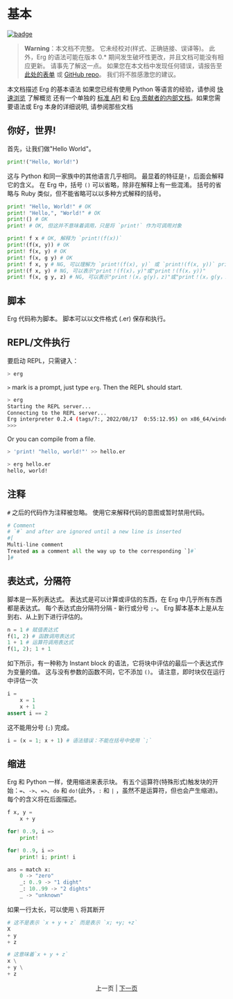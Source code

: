 # 基本

[![badge](https://img.shields.io/endpoint.svg?url=https%3A%2F%2Fgezf7g7pd5.execute-api.ap-northeast-1.amazonaws.com%2Fdefault%2Fsource_up_to_date%3Fowner%3Derg-lang%26repos%3Derg%26ref%3Dmain%26path%3Ddoc/EN/syntax/00_basic.md%26commit_hash%3D74368faf9d82957f40d92117ace36d69dae28b57)](https://gezf7g7pd5.execute-api.ap-northeast-1.amazonaws.com/default/source_up_to_date?owner=erg-lang&repos=erg&ref=main&path=doc/EN/syntax/00_basic.md&commit_hash=74368faf9d82957f40d92117ace36d69dae28b57)

> __Warning__：本文档不完整。 它未经校对(样式、正确链接、误译等)。 此外，Erg 的语法可能在版本 0.* 期间发生破坏性更改，并且文档可能没有相应更新。 请事先了解这一点。
> 如果您在本文档中发现任何错误，请报告至 [此处的表单](https://forms.gle/HtLYRfYzWCAaeTGb6) 或 [GitHub repo](https://github.com/mtshiba/TheErgBook/issues/new )。 我们将不胜感激您的建议。

本文档描述 Erg 的基本语法
如果您已经有使用 Python 等语言的经验，请参阅 [快速浏览](quick_tour.md) 了解概览
还有一个单独的 [标准 API](../API/index.md) 和 [Erg 贡献者的内部文档](../dev_guide/index.md)。如果您需要语法或 Erg 本身的详细说明, 请参阅那些文档

## 你好，世界&excl;

首先，让我们做"Hello World"。

```python
print!("Hello, World!")
```

这与 Python 和同一家族中的其他语言几乎相同。 最显着的特征是`!`，后面会解释它的含义。
在 Erg 中，括号 `()` 可以省略，除非在解释上有一些混淆。
括号的省略与 Ruby 类似，但不能省略可以以多种方式解释的括号。

```python
print! "Hello, World!" # OK
print! "Hello,", "World!" # OK
print!() # OK
print! # OK, 但这并不意味着调用，只是将 `print!` 作为可调用对象

print! f x # OK, 解释为 `print!(f(x))`
print!(f(x, y)) # OK
print! f(x, y) # OK
print! f(x, g y) # OK
print! f x, y # NG, 可以理解为 `print!(f(x), y)` 或 `print!(f(x, y))` print!
print!(f x, y) # NG, 可以表示"print！(f(x)，y)"或"print！(f(x，y))"
print! f(x, g y, z) # NG, 可以表示"print！(x，g(y)，z)"或"print！(x，g(y，z))"
```

## 脚本

Erg 代码称为脚本。 脚本可以以文件格式 (.er) 保存和执行。

## REPL/文件执行

要启动 REPL，只需键入：

```sh
> erg
```

`>` mark is a prompt, just type `erg`.
Then the REPL should start.

```sh
> erg
Starting the REPL server...
Connecting to the REPL server...
Erg interpreter 0.2.4 (tags/?:, 2022/08/17  0:55:12.95) on x86_64/windows
>>>
```

Or you can compile from a file.

```sh
> 'print! "hello, world!"' >> hello.er

> erg hello.er
hello, world!
```

## 注释

`#` 之后的代码作为注释被忽略。 使用它来解释代码的意图或暂时禁用代码。

```python
# Comment
# `#` and after are ignored until a new line is inserted
#[
Multi-line comment
Treated as a comment all the way up to the corresponding `]#`
]#
```

## 表达式，分隔符

脚本是一系列表达式。 表达式是可以计算或评估的东西，在 Erg 中几乎所有东西都是表达式。
每个表达式由分隔符分隔 - 新行或分号 `;`-。
Erg 脚本基本上是从左到右、从上到下进行评估的。

```python
n = 1 # 赋值表达式
f(1, 2) # 函数调用表达式
1 + 1 # 运算符调用表达式
f(1, 2); 1 + 1
```

如下所示，有一种称为 Instant block 的语法，它将块中评估的最后一个表达式作为变量的值。
这与没有参数的函数不同，它不添加 `()`。 请注意，即时块仅在运行中评估一次

```python
i =
    x = 1
    x + 1
assert i == 2
```

这不能用分号 (`;`) 完成。

```python
i = (x = 1; x + 1) # 语法错误：不能在括号中使用 `;`
```

## 缩进

Erg 和 Python 一样，使用缩进来表示块。 有五个运算符(特殊形式)触发块的开始：`=`、`->`、`=>`、`do` 和 `do!`(此外，`:` 和 `|` ，虽然不是运算符，但也会产生缩进)。 每个的含义将在后面描述。

```python
f x, y =
    x + y

for! 0..9, i =>
    print!

for! 0..9, i =>
    print! i; print! i

ans = match x:
    0 -> "zero"
    _: 0..9 -> "1 dight"
    _: 10..99 -> "2 dights"
    _ -> "unknown"
```

如果一行太长，可以使用 `\` 将其断开

```python
# 这不是表示 `x + y + z` 而是表示 `x; +y; +z`
X
+ y
+ z

# 这意味着`x + y + z`
x \
+ y \
+ z
```

<p align='center'>
    上一页 | <a href='./01_literal.md'>下一页</a>
</p>
